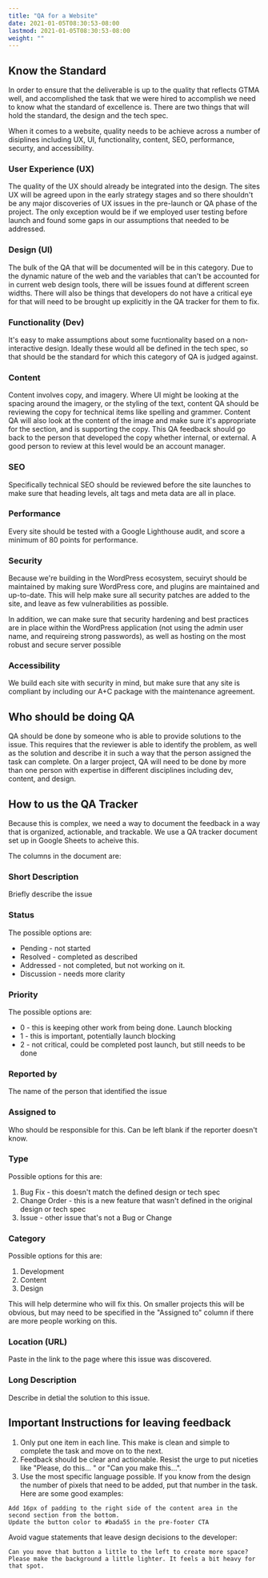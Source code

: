 ```yaml
---
title: "QA for a Website"
date: 2021-01-05T08:30:53-08:00
lastmod: 2021-01-05T08:30:53-08:00
weight: ""
---
```


## Know the Standard

In order to ensure that the deliverable is up to the quality that reflects GTMA well, and accomplished the task that we were hired to accomplish we need to know what the standard of excellence is. There are two things that will hold the standard, the design and the tech spec.

When it comes to a website, quality needs to be achieve across a number of disiplines including UX, UI, functionality, content, SEO, performance, securty, and accessibility.

### User Experience (UX)

The quality of the UX should already be integrated into the design. The sites UX will be agreed upon in the early strategy stages and so there shouldn't be any major discoveries of UX issues in the pre-launch or QA phase of the project. The only exception would be if we employed user testing before launch and found some gaps in our assumptions that needed to be addressed.

### Design (UI)

The bulk of the QA that will be documented will be in this category. Due to the dynamic nature of the web and the variables that can't be accounted for in current web design tools, there will be issues found at different screen widths. There will also be things that developers do not have a critical eye for that will need to be brought up explicitly in the QA tracker for them to fix.

### Functionality (Dev)

It's easy to make assumptions about some fucntionality based on a non-interactive design. Ideally these would all be defined in the tech spec, so that should be the standard for which this category of QA is judged against.

### Content

Content involves copy, and imagery. Where UI might be looking at the spacing around the imagery, or the styling of the text, content QA should be reviewing the copy for technical items like spelling and grammer. Content QA will also look at the content of the image and make sure it's appropriate for the section, and is supporting the copy. This QA feedback should go back to the person that developed the copy whether internal, or external. A good person to review at this level would be an account manager.

### SEO

Specifically technical SEO should be reviewed before the site launches to make sure that heading levels, alt tags and meta data are all in place.

### Performance

Every site should be tested with a Google Lighthouse audit, and score a minimum of 80 points for performance.
### Security

Because we're building in the WordPress ecosystem, secuiryt should be maintained by making sure WordPress core, and plugins are maintained and up-to-date. This will help make sure all security patches are added to the site, and leave as few vulnerabilities as possible.

In addition, we can make sure that security hardening and best practices are in place within the WordPress application (not using the admin user name, and requireing strong passwords), as well as hosting on the most robust and secure server possible
### Accessibility

We build each site with security in mind, but make sure that any site is compliant by including our A+C package with the maintenance agreement.

## Who should be doing QA

QA should be done by someone who is able to provide solutions to the issue. This requires that the reviewer is able to identify the problem, as well as the solution and describe it in such a way that the person assigned the task can complete. On a larger project, QA will need to be done by more than one person with expertise in different disciplines including dev, content, and design.

## How to us the QA Tracker

Because this is complex, we need a way to document the feedback in a way that is organized, actionable, and trackable. We use a QA tracker document set up in Google Sheets to acheive this.

The columns in the document are:

### Short Description

Briefly describe the issue

### Status

The possible options are:

* Pending - not started
* Resolved - completed as described
* Addressed - not completed, but not working on it.
* Discussion - needs more clarity

### Priority

The possible options are: 

* 0 - this is keeping other work from being done. Launch blocking
* 1 - this is important, potentially launch blocking
* 2 - not critical, could be completed post launch, but still needs to be done

### Reported by

The name of the person that identified the issue

### Assigned to

Who should be responsible for this. Can be left blank if the reporter doesn't know.

### Type

Possible options for this are:

1. Bug Fix - this doesn't match the defined design or tech spec
2. Change Order - this is a new feature that wasn't defined in the original design or tech spec
3. Issue - other issue that's not a Bug or Change

### Category

Possible options for this are:

1. Development
2. Content
3. Design

This will help determine who will fix this. On smaller projects this will be obvious, but may need to be specified in the "Assigned to" column if there are more people working on this.

### Location (URL)

Paste in the link to the page where this issue was discovered.

### Long Description

Describe in detial the solution to this issue.

## Important Instructions for leaving feedback

1. Only put one item in each line. This make is clean and simple to complete the task and move on to the next.
2. Feedback should be clear and actionable. Resist the urge to put niceties like "Please, do this... " or "Can you make this...". 
3. Use the most specific language possible. If you know from the design the number of pixels that need to be added, put that number in the task. Here are some good examples:

```
Add 16px of padding to the right side of the content area in the second section from the bottom.
Update the button color to #bada55 in the pre-footer CTA
```

Avoid vague statements that leave design decisions to the developer:

```
Can you move that button a little to the left to create more space?
Please make the background a little lighter. It feels a bit heavy for that spot.
```
